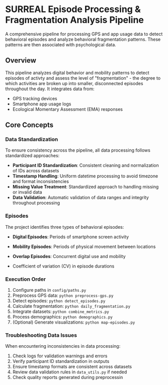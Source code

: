 # SURREAL Episode Processing & Fragmentation Analysis Pipeline

A comprehensive pipeline for processing GPS and app usage data to detect behavioral episodes and analyze behavioral fragmentation patterns. These patterns are then associated with psychological data.

## Overview

This pipeline analyzes digital behavior and mobility patterns to detect episodes of activty and assess the level of  "fragmentation" - the degree to which activities are broken up into smaller, disconnected episodes throughout the day. It integrates data from:

- GPS tracking devices
- Smartphone app usage logs  
- Ecological Momentary Assessment (EMA) responses

## Core Concepts

### Data Standardization

To ensure consistency across the pipeline, all data processing follows standardized approaches:

- **Participant ID Standardization**: Consistent cleaning and normalization of IDs across datasets
- **Timestamp Handling**: Uniform datetime processing to avoid timezone and format inconsistencies
- **Missing Value Treatment**: Standardized approach to handling missing or invalid data
- **Data Validation**: Automatic validation of data ranges and integrity throughout processing

### Episodes

The project identifies three types of behavioral episodes:

- **Digital Episodes**: Periods of smartphone screen activity
- **Mobility Episodes**: Periods of physical movement between locations
- **Overlap Episodes**: Concurrent digital use and mobility

- Coefficient of variation (CV) in episode durations

### Execution Order

1. Configure paths in `config/paths.py`
2. Preprocess GPS data: `python preprocess-gps.py`
3. Detect episodes: `python detect_episodes.py`
4. Calculate fragmentation: `python daily_fragmentation.py`
5. Integrate datasets: `python combine_metrics.py`
6. Process demographics: `python demographics.py`
7. (Optional) Generate visualizations: `python map-episodes.py`

### Troubleshooting Data Issues

When encountering inconsistencies in data processing:

1. Check logs for validation warnings and errors
2. Verify participant ID standardization in outputs
3. Ensure timestamp formats are consistent across datasets
4. Review data validation rules in `data_utils.py` if needed
5. Check quality reports generated during preprocessin
